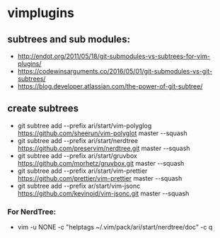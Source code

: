 # vimplugins 
## subtrees and sub modules:

* http://endot.org/2011/05/18/git-submodules-vs-subtrees-for-vim-plugins/
* https://codewinsarguments.co/2016/05/01/git-submodules-vs-git-subtrees/
* https://blog.developer.atlassian.com/the-power-of-git-subtree/

## create subtrees 
* git subtree add --prefix ari/start/vim-polyglog https://github.com/sheerun/vim-polyglot master --squash
* git subtree add --prefix ari/start/nerdtree https://github.com/preservim/nerdtree.git master --squash
* git subtree add --prefix ari/start/gruvbox https://github.com/morhetz/gruvbox.git master --squash
* git subtree add --prefix ari/start/vim-prettier https://github.com/prettier/vim-prettier master --squash
* git subtree add --prefix ar/start/vim-jsonc https://github.com/kevinoid/vim-jsonc.git master --squash

### For NerdTree:
* vim -u NONE -c "helptags ~/.vim/pack/ari/start/nerdtree/doc" -c q

